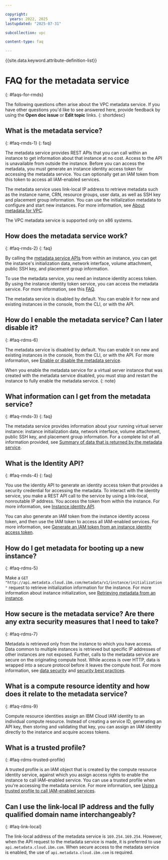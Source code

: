 ```yaml
---

copyright:
  years: 2022, 2025
lastupdated: "2025-07-31"

subcollection: vpc

content-type: faq

---
```


{{site.data.keyword.attribute-definition-list}}

# FAQ for the metadata service
{: #faqs-for-rmds}

The following questions often arise about the VPC metadata service. If you have other questions you'd like to see answered here, provide feedback by using the **Open doc issue** or **Edit topic** links.
{: shortdesc}

## What is the metadata service?
{: #faq-rmds-1}
{: faq}

The metadata service provides REST APIs that you can call within an instance to get information about that instance at no cost. Access to the API is unavailable from outside the instance. Before you can access the metadata, you must generate an instance identity access token for accessing the metadata service. You can optionally get an IAM token from this token to access all IAM-enabled services.

The metadata service uses link-local IP address to retrieve metadata such as the instance name, CRN, resource groups, user data, as well as SSH key and placement group information. You can use the initialization metadata to configure and start new instances. For more information, see [About metadata for VPC](/docs/vpc?topic=vpc-imd-about).

The VPC metadata service is supported only on x86 systems.

## How does the metadata service work?
{: #faq-rmds-2}
{: faq}

By calling the [metadata service APIs](/apidocs/vpc-metadata-beta) from within an instance, you can get the instance's initialization data, network interface, volume attachment, public SSH key, and placement group information.

To use the metadata service, you need an instance identity access token. By using the instance identity token service, you can access the metadata service. For more information, see this [FAQ](#faq-rmds-4).

The metadata service is disabled by default. You can enable it for new and existing instances in the console, from the CLI, or with the API.

## How do I enable the metadata service? Can I later disable it?
{: #faq-rdms-6}

The metadata service is disabled by default. You can enable it on new and existing instances in the console, from the CLI, or with the API. For more information, see [Enable or disable the metadata service](/docs/vpc?topic=vpc-imd-configure-service&interface=cli#imd-metadata-service-enable).

When you enable the metadata service for a virtual server instance that was created with the metadata service disabled, you must stop and restart the instance to fully enable the metadata service.
{: note}

## What information can I get from the metadata service?
{: #faq-rmds-3}
{: faq}

The metadata service provides information about your running virtual server instance: instance initialization data, network interface, volume attachment, public SSH key, and placement group information. For a complete list of all information provided, see [Summary of data that is returned by the metadata service](/docs/vpc?topic=vpc-imd-metadata-summary).

## What is the Identity API?
{: #faq-rmds-4}
{: faq}

You use the identity API to generate an identity access token that provides a security credential for accessing the metadata. To interact with the identity service, you make a REST API call to the service by using a link-local, nonroutable IP address. You access the token from within the instance. For more information, see [Instance identity API](/docs/vpc?topic=vpc-imd-about#imd-vpc-access-token).

You can also generate an IAM token from the instance identity access token, and then use the IAM token to access all IAM-enabled services. For more information, see [Generate an IAM token from an instance identity access token](/docs/vpc?topic=vpc-imd-identity-operations#imd-token-exchange).

## How do I get metadata for booting up a new instance?
{: #faq-rdms-5}

Make a `GET "http://api.metadata.cloud.ibm.com/metadata/v1/instance/initialization"` request to retrieve initialization information for the instance. For more information about instance initialization, see [Retrieving metadata from an instance](/docs/vpc?topic=vpc-imd-access-instance-metadata).

## How secure is the metadata service? Are there any extra security measures that I need to take?
{: #faq-rdms-7}

Metadata is retrieved only from the instance to which you have access. Data common to multiple instances is retrieved but specific IP addresses of other instances are not exposed. Further, calls to the metadata service are secure on the originating compute host. While access is over HTTP, data is wrapped into a secure protocol before it leaves the compute host. For more information, see [data security](/docs/vpc?topic=vpc-imd-about#imd-security) and [security best practices](/docs/vpc?topic=vpc-imd-security-best-practices).

## What is a compute resource identity and how does it relate to the metadata service?
{: #faq-rdms-9}

Compute resource identities assign an IBM Cloud IAM identity to an individual compute resource. Instead of creating a service ID, generating an API key, then storing and validating that key, you can assign an IAM identity directly to the instance and acquire access tokens.

## What is a trusted profile?
{: #faq-rdms-trusted-profile}

A trusted profile is an IAM object that is created by the compute resource identity service, against which you assign access rights to enable the instance to call IAM-enabled service. You can use a trusted profile when you're accessing the metadata service. For more information, see [Using a trusted profile to call IAM-enabled services](/docs/vpc?topic=vpc-imd-trusted-profile-metadata).

## Can I use the link-local IP address and the fully qualified domain name interchangeably?
{: #faq-link-local}

The link-local address of the metadata service is `169.254.169.254`. However, when the API request to the metadata service is made, it is preferred to use `api.metadata.cloud.ibm.com`. When secure access to the metadata service is enabled, the use of `api.metadata.cloud.ibm.com` is required.
